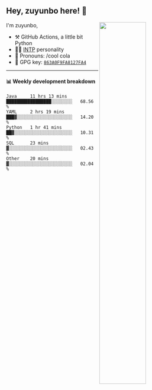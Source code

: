 

## Hey, zuyunbo here! :wave: 
[<img align="right" width="50%" src="https://github-readme-stats.vercel.app/api?username=zuyunbo&theme=dark&show_icons=true">](https://metrics.lecoq.io/ouuan?template=classic)

I'm zuyunbo,

-   :hammer_and_pick: GitHub Actions, a little bit Python
-   :man_scientist: [INTP](https://www.16personalities.com/profiles/3302586f07ca3) personality
-   :man: Pronouns: /cool cola
-   :key: GPG key: [`863A0F9FA8127FA4`](https://github.com/zuyunbo.gpg)

---

#### :bar_chart: Weekly development breakdown
<!--START_SECTION:waka-->
```text
Java     11 hrs 13 mins  █████████████████░░░░░░░░   68.56 % 
YAML     2 hrs 19 mins   ███▓░░░░░░░░░░░░░░░░░░░░░   14.20 % 
Python   1 hr 41 mins    ██▓░░░░░░░░░░░░░░░░░░░░░░   10.31 % 
SQL      23 mins         ▓░░░░░░░░░░░░░░░░░░░░░░░░   02.43 % 
Other    20 mins         ▓░░░░░░░░░░░░░░░░░░░░░░░░   02.04 % 
```
<!--END_SECTION:waka-->

